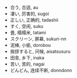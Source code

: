 - 合う, 合适, au
- 凄い, 厉害的, sugoi
- 正しい, 正确的, tadashii
- すく, 空闲, suku
- 畳, 榻榻米, tatami
- スクリーン, 屏幕, sukuri-nn
- 泥棒, 小偷, dorobou
- 挨拶すると, 问候, aisatsusuru
- 田舎, 乡下, inaka
- 苦い, 苦的, nagai
- どんどん, 连续不断, donndonn